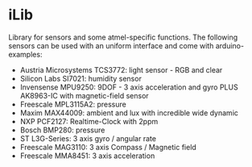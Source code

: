 iLib
====

Library for sensors and some atmel-specific functions. The following sensors can be used with an uniform interface and come with arduino-examples: 

- Austria Microsystems TCS3772: light sensor - RGB and clear
- Silicon Labs SI7021: humidity sensor
- Invensense MPU9250: 9DOF - 3 axis acceleration and gyro PLUS AK8963-IC with magnetic-field sensor
- Freescale MPL3115A2: pressure
- Maxim MAX44009: ambient and lux with incredible wide dynamic
- NXP PCF2127: Realtime-Clock with 2ppm 
- Bosch BMP280: pressure
- ST L3G-Series: 3 axis gyro / angular rate
- Freescale MAG3110: 3 axis Compass / Magnetic field
- Freescale MMA8451: 3 axis acceleration

